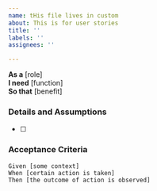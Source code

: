 ```yaml
---
name: tHis file lives in custom
about: This is for user stories
title: ''
labels: ''
assignees: ''

---
```


**As a** [role]  
 **I need** [function]  
 **So that** [benefit]  
   
 ### Details and Assumptions
 * [ ]
   
 ### Acceptance Criteria  
   
 ```gherkin
 Given [some context]
 When [certain action is taken]
 Then [the outcome of action is observed]
 ```
